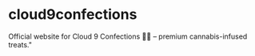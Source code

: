# cloud9confections
Official website for Cloud 9 Confections 🍪✨ – premium cannabis-infused treats."
